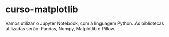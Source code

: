 # curso-matplotlib

Vamos utilizar o Jupyter Notebook, com a linguagem Python. 
As bibliotecas utilizadas serão: Pandas, Numpy, Matplotlib e Pillow.
